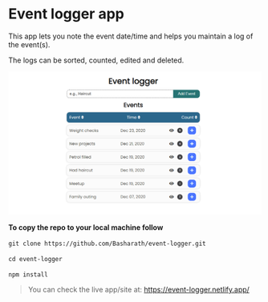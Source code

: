 # Event logger app

This app lets you note the event date/time and helps you maintain a log of the event(s).

The logs can be sorted, counted, edited and deleted.

![event-logger](/src/images/Event-logger.png)

**To copy the repo to your local machine follow**

`git clone https://github.com/Basharath/event-logger.git`

`cd event-logger`

`npm install`

> You can check the live app/site at: https://event-logger.netlify.app/
